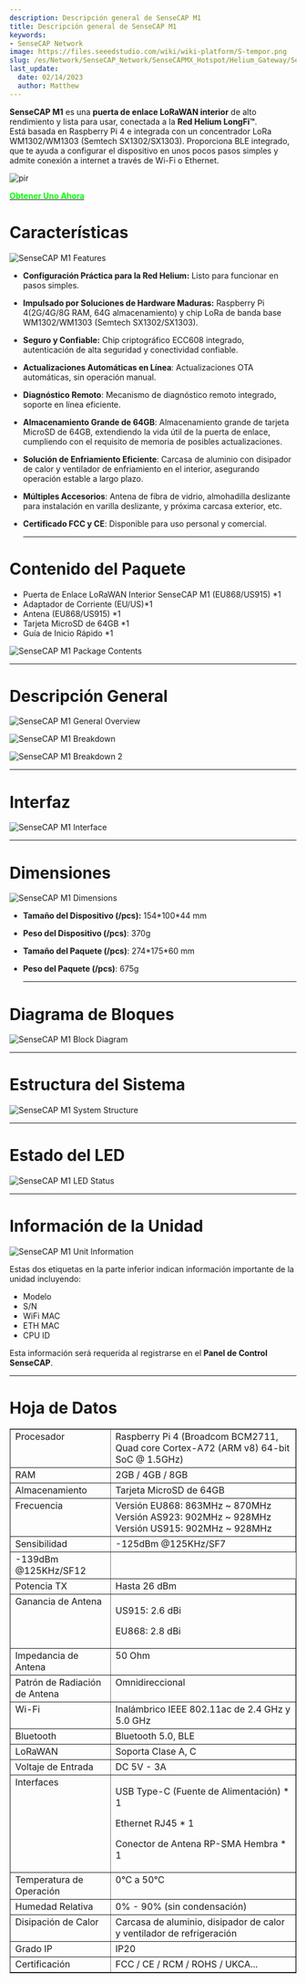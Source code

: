 ```yaml
---
description: Descripción general de SenseCAP M1
title: Descripción general de SenseCAP M1
keywords:
- SenseCAP Network
image: https://files.seeedstudio.com/wiki/wiki-platform/S-tempor.png
slug: /es/Network/SenseCAP_Network/SenseCAPMX_Hotspot/Helium_Gateway/SenseCAP_M1/SenseCAP_M1_Overview
last_update:
  date: 02/14/2023
  author: Matthew
---
```



**SenseCAP M1** es una **puerta de enlace LoRaWAN interior** de alto rendimiento y lista para usar, conectada a la **Red Helium LongFi™**.  
Está basada en Raspberry Pi 4 e integrada con un concentrador LoRa WM1302/WM1303 (Semtech SX1302/SX1303). Proporciona BLE integrado, que te ayuda a configurar el dispositivo en unos pocos pasos simples y admite conexión a internet a través de Wi-Fi o Ethernet.

<p style={{textAlign: 'center'}}><img src="https://www.sensecapmx.com/wp-content/uploads/2022/06/sensecapm1.webp" alt="pir" width={600} height="auto" /></p>

<div class="get_one_now_container" style={{textAlign: 'center'}}>
    <a class="get_one_now_item" href="https://www.seeedstudio.com/SenseCAP-M1-LoRaWAN-Indoor-Gateway-EU868-p-5022.html" target="_blank">
            <strong><span><font color={'FFFFFF'} size={"4"}> Obtener Uno Ahora </font></span></strong>
    </a>
</div>

**Características**
==================

![SenseCAP M1 Features](https://www.sensecapmx.com/wp-content/uploads/2022/06/features.jpg)

- **Configuración Práctica para la Red Helium:** Listo para funcionar en pasos simples.
- **Impulsado por Soluciones de Hardware Maduras:** Raspberry Pi 4(2G/4G/8G RAM, 64G almacenamiento) y chip LoRa de banda base WM1302/WM1303 (Semtech SX1302/SX1303).
- **Seguro y Confiable:** Chip criptográfico ECC608 integrado, autenticación de alta seguridad y conectividad confiable.
- **Actualizaciones Automáticas en Línea**: Actualizaciones OTA automáticas, sin operación manual.
- **Diagnóstico Remoto**: Mecanismo de diagnóstico remoto integrado, soporte en línea eficiente.
- **Almacenamiento Grande de 64GB**: Almacenamiento grande de tarjeta MicroSD de 64GB, extendiendo la vida útil de la puerta de enlace, cumpliendo con el requisito de memoria de posibles actualizaciones.
- **Solución de Enfriamiento Eficiente**: Carcasa de aluminio con disipador de calor y ventilador de enfriamiento en el interior, asegurando operación estable a largo plazo.
- **Múltiples Accesorios**: Antena de fibra de vidrio, almohadilla deslizante para instalación en varilla deslizante, y próxima carcasa exterior, etc.
- **Certificado FCC y CE**: Disponible para uso personal y comercial.  

    * * *

**Contenido del Paquete**
========================

- Puerta de Enlace LoRaWAN Interior SenseCAP M1 (EU868/US915) \*1
- Adaptador de Corriente (EU/US)\*1
- Antena (EU868/US915) \*1
- Tarjeta MicroSD de 64GB \*1
- Guía de Inicio Rápido \*1

![SenseCAP M1 Package Contents](https://www.sensecapmx.com/wp-content/uploads/2022/06/package-contents.png)

* * *

**Descripción General**
======================

![SenseCAP M1 General Overview](https://www.sensecapmx.com/wp-content/uploads/2022/06/overview-1.webp)

![SenseCAP M1 Breakdown](https://www.sensecapmx.com/wp-content/uploads/2022/06/overview-2.webp)

![SenseCAP M1 Breakdown 2](https://www.sensecapmx.com/wp-content/uploads/2022/06/overview-3.webp)

* * *

**Interfaz**
===========

![SenseCAP M1 Interface](https://www.sensecapmx.com/wp-content/uploads/2022/06/interface-1.webp)

* * *

**Dimensiones**
==============

![SenseCAP M1 Dimensions](https://www.sensecapmx.com/wp-content/uploads/2022/06/dimensions-1.webp)

- **Tamaño del Dispositivo (/pcs):** 154\*100\*44 mm
- **Peso del Dispositivo (/pcs)**: 370g
- **Tamaño del Paquete (/pcs)**: 274\*175\*60 mm
- **Peso del Paquete (/pcs)**: 675g  

    * * *

**Diagrama de Bloques**
======================

![SenseCAP M1 Block Diagram](https://www.sensecapmx.com/wp-content/uploads/2022/06/block-diagram.webp)

* * *

**Estructura del Sistema**
=========================

![SenseCAP M1 System Structure](https://www.sensecapmx.com/wp-content/uploads/2022/06/system-structure.webp)

* * *

**Estado del LED**
=================

![SenseCAP M1 LED Status](https://www.sensecapmx.com/wp-content/uploads/2022/06/LED-status.webp)

* * *

**Información de la Unidad**
===========================

![SenseCAP M1 Unit Information](https://www.sensecapmx.com/wp-content/uploads/2022/06/unit-info.webp)

Estas dos etiquetas en la parte inferior indican información importante de la unidad incluyendo:

- Modelo
- S/N
- WiFi MAC
- ETH MAC
- CPU ID

Esta información será requerida al registrarse en el **Panel de Control SenseCAP**.

* * *

**Hoja de Datos**
================

<table style={{width: '45.6785%'}} border={0} cellSpacing={0} cellPadding={0}><tbody><tr><td style={{width: '28.2523%'}} valign="top">Procesador</td><td style={{width: '71.4849%'}} valign="top">Raspberry Pi 4 (Broadcom BCM2711, Quad core Cortex-A72 (ARM v8) 64-bit SoC @ 1.5GHz)</td></tr><tr><td style={{width: '28.2523%'}} valign="top">RAM</td><td style={{width: '71.4849%'}} valign="top">2GB / 4GB / 8GB</td></tr><tr><td style={{width: '28.2523%'}} valign="top">Almacenamiento</td><td style={{width: '71.4849%'}} valign="top">Tarjeta MicroSD de 64GB</td></tr><tr><td style={{width: '28.2523%'}} valign="top">Frecuencia</td><td style={{width: '71.4849%'}} valign="top">Versión EU868: 863MHz ~ 870MHz<br />Versión AS923: 902MHz ~ 928MHz<br />Versión US915: 902MHz ~ 928MHz</td></tr><tr><td style={{width: '28.2523%'}} rowSpan={2} valign="top">Sensibilidad</td><td style={{width: '71.4849%'}} valign="top">-125dBm @125KHz/SF7</td></tr><tr><td style={{width: '71.4849%'}} valign="top">-139dBm @125KHz/SF12</td></tr><tr><td style={{width: '28.2523%'}} valign="top">Potencia TX</td><td style={{width: '71.4849%'}} valign="top">Hasta 26 dBm</td></tr><tr><td style={{width: '28.2523%'}} valign="top">Ganancia de Antena</td><td style={{width: '71.4849%'}} valign="top"><p>US915: 2.6 dBi</p><p>EU868: 2.8 dBi</p></td></tr><tr><td style={{width: '28.2523%'}} valign="top">Impedancia de Antena</td><td style={{width: '71.4849%'}} valign="top">50 Ohm</td></tr><tr><td style={{width: '28.2523%'}} valign="top">Patrón de Radiación de Antena</td><td style={{width: '71.4849%'}} valign="top">Omnidireccional</td></tr><tr><td style={{width: '28.2523%'}} valign="top">Wi-Fi</td><td style={{width: '71.4849%'}} valign="top">Inalámbrico IEEE 802.11ac de 2.4 GHz y 5.0 GHz</td></tr><tr><td style={{width: '28.2523%'}} valign="top">Bluetooth</td><td style={{width: '71.4849%'}} valign="top">Bluetooth 5.0, BLE</td></tr><tr><td style={{width: '28.2523%'}} valign="top">LoRaWAN</td><td style={{width: '71.4849%'}} valign="top">Soporta Clase A, C</td></tr><tr><td style={{width: '28.2523%'}} valign="top">Voltaje de Entrada</td><td style={{width: '71.4849%'}} valign="top">DC 5V - 3A</td></tr><tr><td style={{width: '28.2523%'}} valign="top">Interfaces</td><td style={{width: '71.4849%'}} valign="top"><p>USB Type-C (Fuente de Alimentación) * 1</p><p>Ethernet RJ45 * 1</p><p>Conector de Antena RP-SMA Hembra * 1</p></td></tr><tr><td style={{width: '28.2523%'}} valign="top">Temperatura de Operación</td><td style={{width: '71.4849%'}} valign="top">0°C a 50°C</td></tr><tr><td style={{width: '28.2523%'}} valign="top">Humedad Relativa</td><td style={{width: '71.4849%'}} valign="top">0% - 90% (sin condensación)</td></tr><tr><td style={{width: '28.2523%'}} valign="top">Disipación de Calor</td><td style={{width: '71.4849%'}} valign="top">Carcasa de aluminio, disipador de calor y ventilador de refrigeración</td></tr><tr><td style={{width: '28.2523%'}} valign="top">Grado IP</td><td style={{width: '71.4849%'}} valign="top">IP20</td></tr><tr><td style={{width: '28.2523%'}} valign="top">Certificación</td><td style={{width: '71.4849%'}} valign="top">FCC / CE / RCM / ROHS / UKCA...</td></tr></tbody></table>
